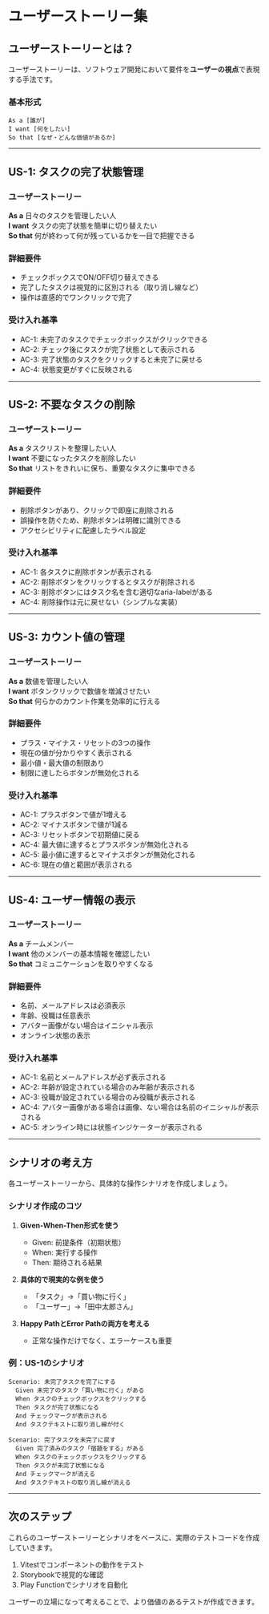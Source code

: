 # ユーザーストーリー集

## ユーザーストーリーとは？

ユーザーストーリーは、ソフトウェア開発において要件を**ユーザーの視点**で表現する手法です。

### 基本形式
```
As a [誰が]
I want [何をしたい]  
So that [なぜ・どんな価値があるか]
```

---

## US-1: タスクの完了状態管理

### ユーザーストーリー
**As a** 日々のタスクを管理したい人  
**I want** タスクの完了状態を簡単に切り替えたい  
**So that** 何が終わって何が残っているかを一目で把握できる

### 詳細要件
- チェックボックスでON/OFF切り替えできる
- 完了したタスクは視覚的に区別される（取り消し線など）
- 操作は直感的でワンクリックで完了

### 受け入れ基準
- AC-1: 未完了のタスクでチェックボックスがクリックできる
- AC-2: チェック後にタスクが完了状態として表示される
- AC-3: 完了状態のタスクをクリックすると未完了に戻せる
- AC-4: 状態変更がすぐに反映される

---

## US-2: 不要なタスクの削除

### ユーザーストーリー  
**As a** タスクリストを整理したい人  
**I want** 不要になったタスクを削除したい  
**So that** リストをきれいに保ち、重要なタスクに集中できる

### 詳細要件
- 削除ボタンがあり、クリックで即座に削除される
- 誤操作を防ぐため、削除ボタンは明確に識別できる
- アクセシビリティに配慮したラベル設定

### 受け入れ基準
- AC-1: 各タスクに削除ボタンが表示される
- AC-2: 削除ボタンをクリックするとタスクが削除される
- AC-3: 削除ボタンにはタスク名を含む適切なaria-labelがある
- AC-4: 削除操作は元に戻せない（シンプルな実装）

---

## US-3: カウント値の管理

### ユーザーストーリー
**As a** 数値を管理したい人  
**I want** ボタンクリックで数値を増減させたい  
**So that** 何らかのカウント作業を効率的に行える

### 詳細要件  
- プラス・マイナス・リセットの3つの操作
- 現在の値が分かりやすく表示される
- 最小値・最大値の制限あり
- 制限に達したらボタンが無効化される

### 受け入れ基準
- AC-1: プラスボタンで値が1増える
- AC-2: マイナスボタンで値が1減る  
- AC-3: リセットボタンで初期値に戻る
- AC-4: 最大値に達するとプラスボタンが無効化される
- AC-5: 最小値に達するとマイナスボタンが無効化される
- AC-6: 現在の値と範囲が表示される

---

## US-4: ユーザー情報の表示

### ユーザーストーリー
**As a** チームメンバー  
**I want** 他のメンバーの基本情報を確認したい  
**So that** コミュニケーションを取りやすくなる

### 詳細要件
- 名前、メールアドレスは必須表示
- 年齢、役職は任意表示  
- アバター画像がない場合はイニシャル表示
- オンライン状態の表示

### 受け入れ基準
- AC-1: 名前とメールアドレスが必ず表示される
- AC-2: 年齢が設定されている場合のみ年齢が表示される
- AC-3: 役職が設定されている場合のみ役職が表示される
- AC-4: アバター画像がある場合は画像、ない場合は名前のイニシャルが表示される
- AC-5: オンライン時には状態インジケーターが表示される

---

## シナリオの考え方

各ユーザーストーリーから、具体的な操作シナリオを作成しましょう。

### シナリオ作成のコツ
1. **Given-When-Then形式を使う**
   - Given: 前提条件（初期状態）
   - When: 実行する操作
   - Then: 期待される結果

2. **具体的で現実的な例を使う**
   - 「タスク」→「買い物に行く」
   - 「ユーザー」→「田中太郎さん」

3. **Happy PathとError Pathの両方を考える**
   - 正常な操作だけでなく、エラーケースも重要

### 例：US-1のシナリオ
```gherkin
Scenario: 未完了タスクを完了にする
  Given 未完了のタスク「買い物に行く」がある
  When タスクのチェックボックスをクリックする
  Then タスクが完了状態になる
  And チェックマークが表示される  
  And タスクテキストに取り消し線が付く

Scenario: 完了タスクを未完了に戻す  
  Given 完了済みのタスク「宿題をする」がある
  When タスクのチェックボックスをクリックする
  Then タスクが未完了状態になる
  And チェックマークが消える
  And タスクテキストの取り消し線が消える
```

---

## 次のステップ

これらのユーザーストーリーとシナリオをベースに、実際のテストコードを作成していきます。

1. Vitestでコンポーネントの動作をテスト
2. Storybookで視覚的な確認  
3. Play Functionでシナリオを自動化

ユーザーの立場になって考えることで、より価値のあるテストが作成できます。
